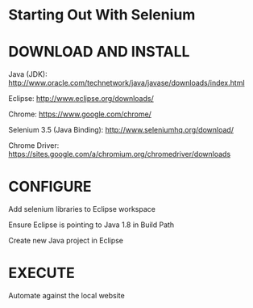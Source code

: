 # Starting Out With Selenium

DOWNLOAD AND INSTALL
=====================
Java (JDK): http://www.oracle.com/technetwork/java/javase/downloads/index.html

Eclipse: http://www.eclipse.org/downloads/

Chrome: https://www.google.com/chrome/

Selenium 3.5 (Java Binding): http://www.seleniumhq.org/download/

Chrome Driver: https://sites.google.com/a/chromium.org/chromedriver/downloads


CONFIGURE
============
Add selenium libraries to Eclipse workspace

Ensure Eclipse is pointing to Java 1.8 in Build Path

Create new Java project in Eclipse

EXECUTE
========
Automate against the local website
